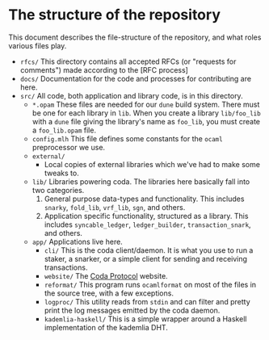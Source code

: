 # The structure of the repository

This document describes the file-structure of the repository, and what roles various
files play.

- `rfcs/`
  This directory contains all accepted RFCs (or "requests for comments") made according
  to the [RFC process]
- `docs/`
  Documentation for the code and processes for contributing are here.
- `src/`
  All code, both application and library code, is in this directory.
  - `*.opam`
    These files are needed for our `dune` build system. There must be one for each
    library in `lib`. When you create a library `lib/foo_lib` with a `dune` file giving
    the library's name as `foo_lib`, you must create a `foo_lib.opam` file.
  - `config.mlh`
    This file defines some constants for the `ocaml` preprocessor we use.
  - `external/`
    - Local copies of external libraries which we've had to make some tweaks to.
  - `lib/`
    Libraries powering coda. 
    The libraries here basically fall into two categories.
    1. General purpose data-types and functionality. This includes `snarky`, `fold_lib`, `vrf_lib`, `sgn`, and others.
    2. Application specific functionality, structured as a library. This includes `syncable_ledger`, `ledger_builder`, `transaction_snark`, and others.
  - `app/`
    Applications live here.
    - `cli/`
      This is the coda client/daemon. It is what you use to run a staker, a snarker, or a simple client 
      for sending and receiving transactions.
    - `website/`
      The [Coda Protocol](codaprotocol.com) website.
    - `reformat/`
      This program runs `ocamlformat` on most of the files in the source tree, with a few exceptions.
    - `logproc/`
      This utility reads from `stdin` and can filter and pretty print the log messages emitted by the coda daemon.
    - `kademlia-haskell/`
      This is a simple wrapper around a Haskell implementation of the kademlia DHT.

